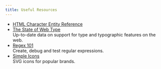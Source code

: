 ```yaml
---
title: Useful Resources
---
```

* [HTML Character Entity Reference](http://paulrobertlloyd.github.io/entityref/)
* [The State of Web Type](http://stateofwebtype.com)  
  Up-to-date data on support for type and typographic features on the web.
* [Regex 101](https://regex101.com)  
  Create, debug and test regular expressions.
* [Simple Icons](http://simpleicons.org)  
  SVG icons for popular brands.
